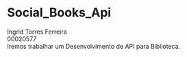 # Social_Books_Api
Ingrid Torres Ferreira <br />
00020577 <br />
Iremos trabalhar um Desenvolvimento de API para Biblioteca.
